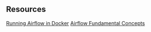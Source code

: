 ## Resources
[Running Airflow in Docker](https://airflow.apache.org/docs/apache-airflow/stable/howto/docker-compose/index.html)
[Airflow Fundamental Concepts](https://airflow.apache.org/docs/apache-airflow/stable/tutorial/fundamentals.html)